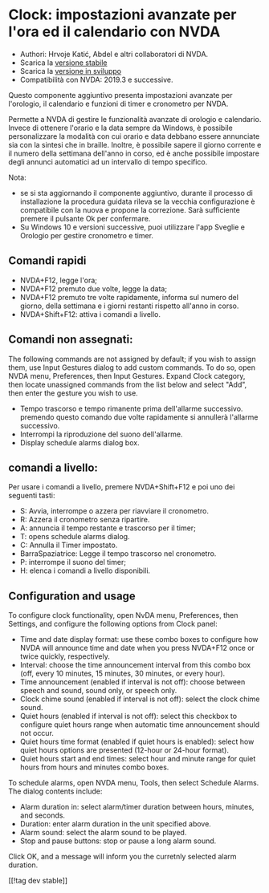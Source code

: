 # Clock: impostazioni avanzate per l'ora ed il calendario con NVDA #

* Authori: Hrvoje Katić, Abdel e altri collaboratori di NVDA.
* Scarica la [versione stabile][1]
* Scarica la [versione in sviluppo][2]
* Compatibilità con NVDA: 2019.3 e successive.

Questo componente aggiuntivo presenta impostazioni avanzate per l'orologio,
il calendario e funzioni di timer e cronometro per NVDA.

Permette a NVDA di gestire le funzionalità avanzate di orologio e
calendario. Invece di ottenere l'orario e la data sempre da Windows, è
possibile personalizzare la modalità con cui orario e data debbano essere
annunciate sia con la sintesi che in braille. Inoltre, è possibile sapere il
giorno corrente e il numero della settimana dell'anno in corso, ed è anche
possibile impostare degli annunci automatici ad un intervallo di tempo
specifico.

Nota:

* se si sta aggiornando il componente aggiuntivo, durante il processo di
  installazione la procedura guidata rileva se la vecchia configurazione è
  compatibile con la nuova e propone la correzione. Sarà sufficiente premere
  il pulsante Ok per confermare.
* Su Windows 10 e versioni successive, puoi utilizzare l'app Sveglie e
  Orologio per gestire cronometro e timer.

## Comandi rapidi

* NVDA+F12, legge l'ora;
* NVDA+F12 premuto due volte, legge la data;
* NVDA+F12 premuto tre volte rapidamente, informa sul numero del giorno,
  della  settimana e i giorni restanti rispetto all'anno in corso. 
* NVDA+Shift+F12: attiva i comandi a livello.

## Comandi non assegnati:

The following commands are not assigned by default; if you wish to assign
them, use Input Gestures dialog to add custom commands. To do so, open NVDA
menu, Preferences, then Input Gestures. Expand Clock category, then locate
unassigned commands from the list below and select "Add", then enter the
gesture you wish to use.

* Tempo trascorso e tempo rimanente prima dell'allarme successivo. premendo
  questo comando  due volte rapidamente si annullerà l'allarme successivo.
* Interrompi la riproduzione del suono dell'allarme.
* Display schedule alarms dialog box.

## comandi a livello:

Per usare i comandi a livello, premere NVDA+Shift+F12 e poi uno dei seguenti
tasti:

* S: Avvia, interrompe o azzera per riavviare il cronometro.
* R: Azzera il cronometro senza ripartire.
* A: annuncia il tempo restante e trascorso per il timer;
* T: opens schedule alarms dialog.
* C: Annulla il Timer impostato.
* BarraSpaziatrice: Legge il tempo trascorso nel cronometro.
* P: interrompe il suono del timer;
* H: elenca i comandi a livello disponibili.

## Configuration and usage

To configure clock functionality, open NvDA menu, Preferences, then
Settings, and configure the following options from Clock panel:

* Time and date display format: use these combo boxes to configure how NVDA
  will announce time and date when you press NVDA+F12 once or twice quickly,
  respectively.
* Interval: choose the time announcement interval from this combo box (off,
  every 10 minutes, 15 minutes, 30 minutes, or every hour).
* Time announcement (enabled if interval is not off): choose between speech
  and sound, sound only, or speech only.
* Clock chime sound (enabled if interval is not off): select the clock chime
  sound.
* Quiet hours (enabled if interval is not off): select this checkbox to
  configure quiet hours range when automatic time announcement should not
  occur.
* Quiet hours time format (enabled if quiet hours is enabled): select how
  quiet hours options are presented (12-hour or 24-hour format).
* Quiet hours start and end times: select hour and minute range for quiet
  hours from hours and minutes combo boxes.

To schedule alarms, open NVDA menu, Tools, then select Schedule Alarms. The
dialog contents include:

* Alarm duration in: select alarm/timer duration between hours, minutes, and
  seconds.
* Duration: enter alarm duration in the unit specified above.
* Alarm sound: select the alarm sound to be played.
* Stop and pause buttons: stop or pause a long alarm sound.

Click OK, and a message will inform you the curretnly selected alarm
duration.

[[!tag dev stable]]

[1]: https://addons.nvda-project.org/files/get.php?file=cac

[2]: https://addons.nvda-project.org/files/get.php?file=cac-dev
